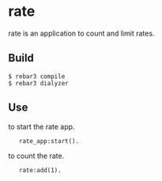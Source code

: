 rate
=====

rate is an application to count and limit rates.

Build
-----

    $ rebar3 compile
    $ rebar3 dialyzer

Use
---
 to start the rate app.
```
   rate_app:start().
```

 to count the rate.
```
   rate:add(1).
```
